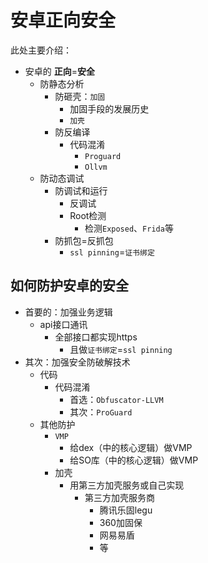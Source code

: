 # 安卓正向安全

此处主要介绍：

* 安卓的 **正向**=**安全**
  * 防静态分析
    * 防砸壳：`加固`
      * 加固手段的发展历史
      * `加壳`
    * 防反编译
      * 代码混淆
        * `Proguard`
        * `Ollvm`
  * 防动态调试
    * 防调试和运行
      * 反调试
      * Root检测
        * 检测`Exposed`、`Frida`等
    * 防抓包=反抓包
      * `ssl pinning`=`证书绑定`

## 如何防护安卓的安全

* 首要的：加强业务逻辑
  * api接口通讯
    * 全部接口都实现https
      * 且做`证书绑定`=`ssl pinning`
* 其次：加强安全防破解技术
  * 代码
    * 代码混淆
      * 首选：`Obfuscator-LLVM`
      * 其次：`ProGuard`
  * 其他防护
    * `VMP`
      * 给dex（中的核心逻辑）做VMP
      * 给SO库（中的核心逻辑）做VMP
    * 加壳
      * 用第三方加壳服务或自己实现
        * 第三方加壳服务商
          * 腾讯乐固legu
          * 360加固保
          * 网易易盾
          * 等
